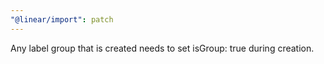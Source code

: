 ```yaml
---
"@linear/import": patch
---
```


Any label group that is created needs to set isGroup: true during creation.
